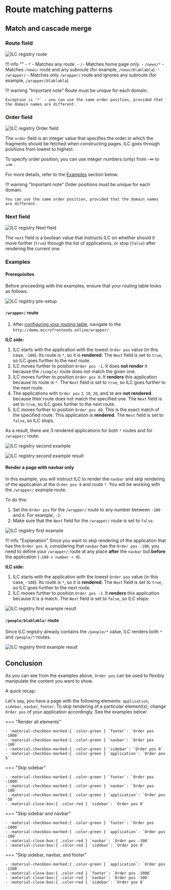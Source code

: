 # Route matching patterns

## Match and cascade merge

### Route field

![ILC registry route](../assets/routes/route-field.png)

!!! info ""
    - `*` - Matches any route.
    - `/`- Matches home page only.
    - `/news/*` - Matches `/news/` route and any subroute (for example, `/news/blablabla`).
    - `/wrapper/` - Matches only `/wrapper/` route and ignores any subroute (for example, `/wrapper/blablabla`).

!!! warning "Important note"
    Route must be unique for each domain.
    
    Exception is `*` - you can use the same order position, provided that the domain names are different.

### Order field

![ILC registry Order field](../assets/routes/order-field.png)

The `order` field is an integer value that specifies the order in which the fragments should be fetched when constructing pages. ILC goes through positions from lowest to highest.

To specify order position, you can use integer numbers (only) from -&#8734; to +&#8734; .

For more details, refer to the [Examples](#examples) section below.

!!! warning "Important note"
    Order positions must be unique for each domain.
    
    You can use the same order position, provided that the domain names are different.

### Next field

![ILC registry Next field](../assets/routes/next-field.png)

The `next` field is a boolean value that instructs ILC on whether should it move further (`true`) through the list of applications, or stop (`false`) after rendering the current one.

### Examples

#### Prerequisites

Before proceeding with the examples, ensure that your routing table looks as follows:

![ILC registry pre-setup](../assets/routes/route.png)

#### `/wrapper/` route

1. After [configuring your routing table](#prerequisites), navigate to the `http://demo.microfrontends.online/wrapper/`

**ILC side:**
  
1. ILC starts with the application with the lowest `Order pos` value (in this case, `-100`). Its route is `*`, so it is **rendered**. The `Next` field is set to `true`, so ILC goes further to the next route.
1. ILC moves further to position `Order pos -1`. It does **not render** it because the `/simple/` route does not match the given one.
1. ILC moves further to position `Order pos 0`. It **renders** this application because its route is `*`. The `Next` field is set to `true`, so ILC goes further to the next route.
1. The applications with `Order pos` `3`, `10`, `20`, and `30` are **not rendered** because their route does not match the specified one. The `Next` field is set to `true`, so ILC goes further to the next route.
1. ILC moves further to position `Order pos 40`. This is the exact match of the specified route. This application is **rendered**. The `Next` field is set to `false`, so ILС stops.

As a result, there are 3 rendered applications for both `*` routes and for `/wrapper/` route.

![ILC registry second example](../assets/routes/first-case-route.png)

![ILC registry second example result](../assets/routes/first-case-result.png)


#### Render a page with navbar only

In this example, you will instruct ILC to render the `navbar` and skip rendering of the application at the `Order pos 0` and route `*`. You will be working with the `/wrapper/` example route.

To do this:

1. Set the `Order pos` for the `/wrapper/` route to any number between `-100` and `0`. For example, `-2`.
1. Make sure that the `Next` field for the `/wrapper/` route is set to `false`.

![ILC registry first example](../assets/routes/route2.png)

!!! info "Explanation"
    Since you want to skip rendering of the application that has the `Order pos 0`, considering that `navbar` has the `Order pos -100`, you need to define your `/wrapper/` route at any place **after** the `navbar` but **before** the application (`-100 < number < 0`).

**ILC side:**

1. ILC starts with the application with the lowest `Order pos` value (in this case, `-100`). Its route is `*`, so it is **rendered**. The `Next` field is set to `true`, so ILC goes further to the next route.
1. ILC moves further to position `Order pos -2`. It **renders** this application because it is a match. The `Next` field is set to `false`, so ILС stops.

![ILC registry first example result](../assets/routes/second-case-result.png)

#### `/people/blablabla/` route

Since ILC registry already contains the `/people/*` value, ILC renders both `*` and `/people/*` routes.

![ILC registry third example result](../assets/routes/third-case-result.png)

## Conclusion

As you can see from the examples above, `Order pos` can be used to flexibly manipulate the content you want to show.

A quick recap:

Let's say, you have a page with the following elements: `application`, `sidebar`, `navbar`, `footer`. To skip rendering of a particular element(s), change `Order pos` of your application accordingly. See the examples below:

=== "Render all elements"

    - :material-checkbox-marked:{ .color-green } `footer`: `Order pos -1000`
    - :material-checkbox-marked:{ .color-green } `navbar`: `Order pos -100`
    - :material-checkbox-marked:{ .color-green } `sidebar`: `Order pos 0`
    - :material-checkbox-marked:{ .color-green } `application`: `Order pos 5`

=== "Skip sidebar"

    - :material-checkbox-marked:{ .color-green } `footer`: `Order pos -1000`
    - :material-checkbox-marked:{ .color-green } `navbar`: `Order pos -100`
    - :material-checkbox-marked:{ .color-green } `application`: `Order pos -50`
    - :material-close-box:{ .color-red } `sidebar`: `Order pos 0`

=== "Skip sidebar and navbar"

    - :material-checkbox-marked:{ .color-green } `footer`: `Order pos -1000`
    - :material-checkbox-marked:{ .color-green } `application`: `Order pos -200`
    - :material-close-box:{ .color-red } `navbar`: `Order pos -100`
    - :material-close-box:{ .color-red } `sidebar`: `Order pos 0`

=== "Skip sidebar, navbar, and footer"

    - :material-checkbox-marked:{ .color-green } `application`: `Order pos -1200`
    - :material-close-box:{ .color-red } `footer`: `Order pos -1000`
    - :material-close-box:{ .color-red } `navbar`: `Order pos -100`
    - :material-close-box:{ .color-red } `sidebar`: `Order pos 0`
